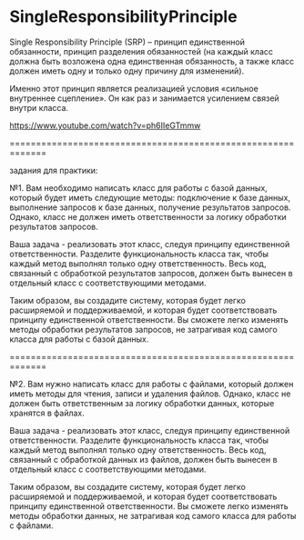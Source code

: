 # SingleResponsibilityPrinciple

Single Responsibility Principle (SRP) – принцип единственной обязанности, принцип разделения обязанностей (на каждый класс должна быть возложена одна единственная обязанность, а также класс должен иметь одну и только одну причину для изменений).

Именно этот принцип является реализацией условия «сильное внутреннее сцепление». Он как раз и занимается усилением связей внутри класса.

https://www.youtube.com/watch?v=ph6IIeGTmmw

=============================================================

задания для практики:

№1. Вам необходимо написать класс для работы с базой данных, который будет иметь следующие методы: подключение к базе данных, выполнение запросов к базе данных, получение результатов запросов. Однако, класс не должен иметь ответственности за логику обработки результатов запросов.

Ваша задача - реализовать этот класс, следуя принципу единственной ответственности. Разделите функциональность класса так, чтобы каждый метод выполнял только одну ответственность. Весь код, связанный с обработкой результатов запросов, должен быть вынесен в отдельный класс с соответствующими методами.

Таким образом, вы создадите систему, которая будет легко расширяемой и поддерживаемой, и которая будет соответствовать принципу единственной ответственности. Вы сможете легко изменять методы обработки результатов запросов, не затрагивая код самого класса для работы с базой данных.

=============================================================

№2. Вам нужно написать класс для работы с файлами, который должен иметь методы для чтения, записи и удаления файлов. Однако, класс не должен быть ответственным за логику обработки данных, которые хранятся в файлах.

Ваша задача - реализовать этот класс, следуя принципу единственной ответственности. Разделите функциональность класса так, чтобы каждый метод выполнял только одну ответственность. Весь код, связанный с обработкой данных из файлов, должен быть вынесен в отдельный класс с соответствующими методами.

Таким образом, вы создадите систему, которая будет легко расширяемой и поддерживаемой, и которая будет соответствовать принципу единственной ответственности. Вы сможете легко изменять методы обработки данных, не затрагивая код самого класса для работы с файлами.
